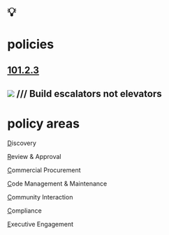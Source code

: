 # 💡
# policies

[101.2.3](https://github.com/digital-sustainability/module-eoss-ospo101/blob/main/module2/README.md#section-developing-open-source-policies)
--
[![](https://images.unsplash.com/photo-1551814360-3c38192c5688?ixlib=rb-1.2.1&ixid=MnwxMjA3fDB8MHxwaG90by1wYWdlfHx8fGVufDB8fHx8&auto=format&fit=crop&w=2070&q=80)](https://unsplash.com/photos/7Sgw_56YVQI)
///
Build escalators not elevators
--
# policy areas

[D](https://github.com/digital-sustainability/module-eoss-ospo101/blob/main/module2/README.md#discovery)iscovery

[R](https://github.com/digital-sustainability/module-eoss-ospo101/blob/main/module2/README.md#review--approval)eview & Approval

[C](https://github.com/digital-sustainability/module-eoss-ospo101/blob/main/module2/README.md#commercial-procurement)ommercial Procurement

[C](https://github.com/digital-sustainability/module-eoss-ospo101/blob/main/module2/README.md#code-management--maintenance)ode Management & Maintenance

[C](https://github.com/digital-sustainability/module-eoss-ospo101/blob/main/module2/README.md#community-interaction)ommunity Interaction

[C](https://github.com/digital-sustainability/module-eoss-ospo101/blob/main/module2/README.md#compliance)ompliance

[E](https://github.com/digital-sustainability/module-eoss-ospo101/blob/main/module2/README.md#executive-engagement)xecutive Engagement